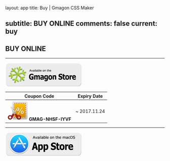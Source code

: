layout: app
title: Buy | Gmagon CSS Maker 

subtitle: BUY ONLINE
comments: false
current: buy
---

## <strong>BUY ONLINE</strong>
---

[![](../../../asset/images/gmagon-available.png)](https://shopper.mycommerce.com/checkout/cart/add/55399-59)

Coupon Code | Expiry Date
------ | -------
![](../../../asset/images/coupon.png) **GMAG-NHSF-IYVF** | ~ 2017.11.24

---
[![](../../../asset/images/mas-available.png)](https://itunes.apple.com/us/app/apngtogifconverter/id840199992?l=zh&ls=1&mt=12)
